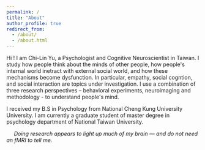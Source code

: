 ```yaml
---
permalink: /
title: "About"
author_profile: true
redirect_from: 
  - /about/
  - /about.html
---
```


Hi ! I am Chi-Lin Yu, a Psychologist and Cognitive Neuroscientist in Taiwan. I study how people  think about the minds of other people, how people's internal world inetract with external social world, and how these mechanisms become dysfunction. In particular, empathy, social cogntion, and social interaction are topics under investigation. I use a combination of three research perspectives – behavioral experiments, neuroimaging and methodology - to understand people's mind. 

I received my B.S in Psychology from National Cheng Kung University University. I am currently a graduate student of master degree in psychology department of National Taiwan University.

&nbsp;&nbsp;&nbsp;&nbsp;&nbsp;*Doing research appears to light up much of my brain — and do not need an fMRI to tell me.*
